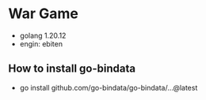# War Game
  - golang 1.20.12
  - engin: ebiten

## How to install go-bindata
  - go install github.com/go-bindata/go-bindata/...@latest